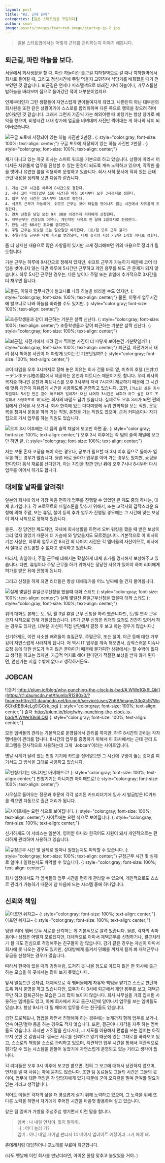```yaml
---
layout: post
title: "#2. 근태 관리"
categories: [일본 스타트업을 코딩하다]
author: seon
image: assets/images/featured-image/startup-jp-2.jpg
---
```


>일본 스타트업에서는 어떻게 근태를 관리하는지 이야기 해봅니다.

## 퇴근길, 파란 하늘을 보다.


서울에서 회사생활을 할 때, 파란 하늘이란 출근길 지하철역으로 갈 때나 지하철역에서 회사로 들어갈 때, 그리고 점심시간에 무얼 먹을지 고민하며 식당가를 배회했을 때가 전부였던 것 같습니다. 퇴근길은 언제나 파스텔색으로 바래진 저녁 하늘이나, 거무스름한 밤하늘을 바라보며 집으로 돌아갔던 적이 대부분이었지요.



언제부터인가 그런 생활들이 자연스럽게 받아들여지게 되었고, 나뿐만이 아닌 대부분의 회사원들 또한 같은 상황이기에 스스로를 합리화하며 다른 쪽으로 행복을 찾으려 하며 살아왔던 것 같습니다. 그래서 그런지 가끔씩 가는 해외여행 때 비행기는 항상 창가로 예약을 했으며, 비행시간 내내 창가에 얼굴을 비벼대며 사진만 찍어대는 게 하나의 낙이 되어버렸습니다.



![구글 포토에 저장되어 있는 하늘 사진만 2만장..](https://t1.daumcdn.net/thumb/R1280x0/?fname=http://t1.daumcdn.net/brunch/service/user/2h6B/image/kXF6LE-BLWqbmXDDz_E4T5qXQ4w.jpg)
{: style="color:gray; font-size: 100%; text-align: center;"}
구글 포토에 저장되어 있는 하늘 사진만 2만장..
{: style="color:gray; font-size: 100%; text-align: center;"}


제가 다니고 있는 이곳 회사는 스마트 워크를 기본으로 하고 있습니다. 상황에 따라서 어디서든 자유롭게 업무를 진행할 수 있는 환경이 되도록 계속 노력하고 있으며, 딱딱한 룰을 벗어나 유연한 룰을 적용하며 운영하고 있습니다. 회사 사칙 문서에 적혀 있는 근태 관련 내용을 정리해 보면 다음과 같습니다.


```
1. 기본 근무 시간은 하루에 8시간으로 정한다.
2. 사내 코어 타임(업무 집중 시간)은 아침 10시부터 오후 3시까지로 정한다.
3. 업무 우선 시간은 15시부터 18시로 정한다.
4. 쉬프트 근무가 가능하며, 쉬프트 근무는 코어 타임을 벗어나지 않는 시간에서 자유롭게 조정한다.
5. 연차 신청은 당일 오전 9시 30분 이전까지 리더에게 신청한다.
6. 재택근무는 건강상의 이유나, 개인적인 사유로 한 달에 2일까지로 한정한다.
7. 잔업 시간 60시간 초과를 금지한다.
8. 주말 근무는 토요일 또는 일요일만 허가한다. (토/일 모두 근무 불가)
9. 주말/휴일 근무는 대체 휴가로 변경되며, 대체 휴가의 지정 기간은 1개월 이내로 정한다.
```

좀 더 상세한 내용으로 많은 사항들이 있지만 크게 정리해보면 위의 내용으로 정리가 될 듯합니다.



기본 근무는 하루에 8시간으로 정해져 있지만, 쉬프트 근무가 가능하기 때문에 코어 타임을 벗어나지 않는 다면 하루에 5시간만 근무하고 개인 용무를 봐도 큰 문제가 되지 않습니다. 하루 5시간 근무한 경우는, 다른 날이나 주말 또는 휴일에 추가적으로 3시간을 더 채우면 됩니다.



![물론, 이렇게 업무시간에 발코니로 나와 하늘을 바라볼 수도 있지만.](https://t1.daumcdn.net/thumb/R1280x0/?fname=http://t1.daumcdn.net/brunch/service/user/2h6B/image/lsprb27OvD_RAfpTwmIuaFP5V3A.jpg)
{: style="color:gray; font-size: 100%; text-align: center;"}
물론, 이렇게 업무시간에 발코니로 나와 하늘을 바라볼 수도 있지만.
{: style="color:gray; font-size: 100%; text-align: center;"}

![초등학생들과 같이 퇴근하는 기분은 살짝 신난다.](https://t1.daumcdn.net/thumb/R1280x0/?fname=http://t1.daumcdn.net/brunch/service/user/2h6B/image/TRte9uIaqDijqUEFrQrT-e_B-5I.JPG)
{: style="color:gray; font-size: 100%; text-align: center;"}
초등학생들과 같이 퇴근하는 기분은 살짝 신난다.
{: style="color:gray; font-size: 100%; text-align: center;"}

![퇴근길, 자전거에서 내려 잠시 찍어본 사진이 더 파랗게 보이는건 기분탓일까?](https://t1.daumcdn.net/thumb/R1280x0/?fname=http://t1.daumcdn.net/brunch/service/user/2h6B/image/Ng6wmVGdxc6eUY43xruZXfGyv7c.JPG)
{: style="color:gray; font-size: 100%; text-align: center;"}
퇴근길, 자전거에서 내려 잠시 찍어본 사진이 더 파랗게 보이는건 기분탓일까?
{: style="color:gray; font-size: 100%; text-align: center;"}


코어 타임을 오후 3시까지로 정해 놓은 이유는 회사 건물 바로 옆, 미츠이 호텔 (三井ガーデンホテル柏の葉)에서 제공하는 온천과 피트니스 때문이기도 합니다. 우리 회사의 복지중 하나인 온천과 피트니스를 오후 3시부터 저녁 7시까지 제공하기 때문에 그 시간에 맞춰 개인이 자유롭게 시간을 사용하도록 운영하고 있습니다. 또한, `[최소한 같은 회사 직원끼리 5시간 만은 같이 어우러져 일하자! 대신 나머지 3시간은 너희가 하고 싶은 대로 조절해서 사용하도록 해]`라는 회사의 바람도 담겨 있습니다. 실제로도 오후 3시가 되면 편의점에서 간식을 사 오거나, 회사 한쪽에 있는 다다미방에 누워 만화책을 보는 직원, 운동복을 챙겨서 운동을 하러 가는 직원, 온천을 가는 직원도 있으며, 근처 커피숍이나 자기 집으로 가서 업무를 하는 직원도 있습니다. 


![오후 3시 이후에는 각 팀의 슬랙 채널에 보고만 하면 끝.](https://t1.daumcdn.net/thumb/R1280x0/?fname=http://t1.daumcdn.net/brunch/service/user/2h6B/image/eEyr2p245La9OuxcwQSmOSaSpQ0.png)
{: style="color:gray; font-size: 100%; text-align: center;"}
오후 3시 이후에는 각 팀의 슬랙 채널에 보고만 하면 끝.
{: style="color:gray; font-size: 100%; text-align: center;"}

저는 보통 혼자 코딩을 해야 하는 경우나, 공부가 필요할 때 3시 이후 집으로 돌아가 업무를 하는 경우가 많습니다. 물론 바로 돌아가 업무를 이어 가는 경우도 있지만, 쇼핑을 한다던가 음식 재료를 산다던가, 아는 지인을 잠깐 만난 뒤에 오후 7시나 8시부터 다시 업무를 이어서 하기도 합니다. 



## 대체할 날짜를 알려줘!


일본의 회사에 와서 가장 마음 편하게 업무를 진행할 수 있었던 큰 제도 중의 하나는, 대체 휴가입니다. 각 프로젝트의 마일스톤을 맞추기 위해서, 또는 고객사의 갑작스러운 요청에 의해 주말, 또는 휴일, 철야 등의 추가 업무가 진행될 경우에는 그 시간에 맞는 보상이 회사 사칙으로 정해져 있습니다.



물론... 참 당연한 제도지만, 국내에 회사생활을 하면서 오버 워킹을 했을 때 받은 보상이 그리 많지 않았기 때문에 더 가슴에 와 닿았을지도 모르겠습니다. 기본적으로 이 회사의 기본 사상은, 하루의 업무시간 8시간 외 나머지 시간은 각 멤버들의 자산이므로, 회사에서 절대로 컨트롤할 수 없다고 생각하고 있습니다.



따라서, 휴일이나, 주말 근무에 대해서는 확실하게 대체 휴가를 명시해서 보상해주고 있습니다. 다만, 휴일이나 주말 근무를 하기 위해서는 정당한 사유가 있어야 하며 리더에게 허가를 받은 뒤에 진행이 됩니다.

그리고 신청을 하게 되면 리더들은 항상 대체휴가를 어느 날짜에 쓸 건지 물어봅니다.


![실제 몇일전 휴일근무신청을 했을때 대화 스레드](https://t1.daumcdn.net/thumb/R1280x0/?fname=http://t1.daumcdn.net/brunch/service/user/2h6B/image/gvE7EUupIJOCe3tDIi_U01CnKNw.png)
{: style="color:gray; font-size: 100%; text-align: center;"}
실제 몇일전 휴일근무신청을 했을때 대화 스레드
{: style="color:gray; font-size: 100%; text-align: center;"}

위의 대화도 본래는 토, 일, 월 3일 휴일 근무 신청을 하려 했습니다만, 토/일 연속 근무 금지 사칙으로 인해 거절당했습니다. (추가 근무 신청은 리더의 요청도 간간히 있어서 하는 경우도 있지만, 대부분 자신이 직접 판단해서 결정 후 보고 하는 경우가 많습니다.)



신기하게도, 이런 사소한 배려들이 휴일근무, 주말근무, 또는 철야, 야근 등에 대한 거부감이 자연스럽게 사라지게 됩니다. 저 역시 IT 업무를 계속 해오면서, 갑작스러운 이슈나 요청 등에 대한 빈도가 적지 않은 분야이기 때문에 불가피한 상황에서는 할 수밖에 없다고 생각을 하고는 있지만, 가급적 억지로 해야 한다던가 적절한 보상을 받지 않게 된다면, 언젠가는 지칠 수밖에 없다고 생각하거든요.



## JOBCAN

![출처 :http://plum.io/blog/why-punching-the-clock-is-bad/#.WWe1Gk6LQkl](https://t1.daumcdn.net/thumb/R1280x0/?fname=http://t1.daumcdn.net/brunch/service/user/2h6B/image/33pXc97Wn6CfxRB8t4eLg9IGCrk.jpg)
{: style="color:gray; font-size: 100%; text-align: center;"}
출처 :http://plum.io/blog/why-punching-the-clock-is-bad/#.WWe1Gk6LQkl
{: style="color:gray; font-size: 100%; text-align: center;"}

모든 멤버들의 관리는 기본적으로 운영팀에서 관리를 하지만, 하루 8시간의 관리는 각자 멤버들이 관리를 합니다. 8시간의 업무를 증명하기 위해서 이 회사에서는 근태 관리 프로그램을 전사적으로 사용하는데 그게 'Jobcan'이라는 사이트입니다.



옛날 시계가 달려 있는 펀칭 기기에 카드를 집어넣으면 그 시간에 구멍이 뚫는 것처럼 여기서도 그 방식을 그대로 사용하고 있습니다.


![펀칭기기는 아니지만 아이패드로!](https://t1.daumcdn.net/thumb/R1280x0/?fname=http://t1.daumcdn.net/brunch/service/user/2h6B/image/QVwNn0l53-k1zzqCgC79CRWvbhw.jpg)
{: style="color:gray; font-size: 100%; text-align: center;"}
펀칭기기는 아니지만 아이패드로!
{: style="color:gray; font-size: 100%; text-align: center;"}

사무실로 들어오는 정문과 후문에 각각 설치된 카드리더기에 입사 시 발급받은 IC카드를 찍으면 자동으로 출근 처리가 됩니다. 

![사이트에는 요런 식으로 보여집니다.](https://t1.daumcdn.net/thumb/R1280x0/?fname=http://t1.daumcdn.net/brunch/service/user/2h6B/image/LVK7BVYzkINYo89eEmlHyf2sWhI.png)
{: style="color:gray; font-size: 100%; text-align: center;"}
사이트에는 요런 식으로 보여집니다.
{: style="color:gray; font-size: 100%; text-align: center;"}

신기하게도 이 서비스는 일본어, 영어뿐 아니라 한국어도 지원이 돼서 개인적으로는 편리하게 관리하며 사용하고 있습니다.

![규정근무 시간 및 실제로 얼마나 일했는지도 파악할 수 있습니다.](https://t1.daumcdn.net/thumb/R1280x0/?fname=http://t1.daumcdn.net/brunch/service/user/2h6B/image/R2IhvKiBZ3XJg5F9QR-kigWglOI.png)
{: style="color:gray; font-size: 100%; text-align: center;"}
규정근무 시간 및 실제로 얼마나 일했는지도 파악할 수 있습니다.
{: style="color:gray; font-size: 100%; text-align: center;"}

회사 입장에서도 각 멤버들의 업무 시간을 편하게 관리할 수 있으며, 개인적으로도 스스로 관리가 가능하기 때문에 참 마음에 드는 시스템 중에 하나입니다. 



## 신뢰와 책임

![아프면 쉬자고~](https://t1.daumcdn.net/thumb/R1280x0/?fname=http://t1.daumcdn.net/brunch/service/user/2h6B/image/mQr_xs3Dx4Zv4YNSCrQrwqKLGaM.png)
{: style="color:gray; font-size: 100%; text-align: center;"}
아프면 쉬자고~
{: style="color:gray; font-size: 100%; text-align: center;"}


임원-리더-멤버 모두 서로를 신뢰하는 게 기본적으로 깔려 있습니다. 물론, 각자의 속마음이나 심정은 어떨지 모르겠지만, 대체적으로 아파서 재택근무를 신청하거나, 결근처리가 될 때도 진심으로 걱정해주는 친구들이 참 많습니다. 감기 같은 경우는 자신이 아파서 회사에 못 나오는 경우도 있지만, 상대방에게 옮겨서 민폐를 끼치게 될까 봐 재택근무나 유급을 신청하는 경우가 많습니다.

따라서 한국에 있을 때의 경험처럼, 도저히 못 나올 정도로 아프지 않은 한 회사에 출근하는 모습을 이 곳에서는 많이 보지 못했습니다. 



앞서 말씀드린 것처럼, 대체적으로 각 멤버들에게 자유와 책임을 맡기고 스스로 판단하도록 회사 운영을 하고 있습니다만, 모두가 다 3시에 퇴근해서 개인 용무를 보고, 재택근무만 하고 칼퇴근하는 모습은 그리 많이 보이지 않습니다. 회사 사무실을 거의 집처럼 사용하는 멤버들도 있고, 아예 회사에서 자고 출근시간에 일어나서 업무를 보는 멤버들도 있습니다. 항상 9시가 다 될 때까지 업무를 하는 친구들도 있습니다.



급한 프로젝트나, 협업을 하면서 진행해야 하는 경우에는 늦게까지 함께 업무를 보거나, 연속 야근/철야 등을 하는 경우도 적지 않습니다. 또한, 결근이나 지각을 자주 하는 멤버들도 있습니다. 하지만 거짓말을 한다거나, 그 제도를 이용해서 편법을 쓰는 멤버는 아직 보지 못한 것 같습니다. 결국은 서로를 신뢰하고 있기 때문에 있는 그대로를 바라보고 있고, 스스로의 책임을 스스로 관리하고 있으며, 객관적인 업무 시간을 통해서 객관적으로 평가할 수 있는 시스템을 만들어 놓았기에 자연스럽게 운영되고 있는 거라고 생각이 듭니다.



각 리더들은 오후 3시 이후에 보고만 받으면, 전혀 그 보고에 대해서 상관하지 않으며, 연차를 낼 때 사유는 아예 묻지도 않습니다. 또한 팀 동료들도 그들의 시간은 그들의 몫이며, 업무에 대한 책임은 각 담당자에게 있기 때문에 굳이 오지랖을 떨며 관여할 필요가 없는 거라고 생각합니다. 



적어도 이들은 각자의 삶을 더 풍요롭게 살기 위해 노력하고 있으며, 그 노력을 위해 또 다른 노력을 하면서 자기에게 주어진 시간을 마음껏 활용하며 살고 있습니다. 



같은 팀 멤버가 가방을 주섬주섬 챙기면서 이런 말을 합니다.

>멤버 : 나 내일 연차야. 찾지 말아줘. <br>
나 : 어디 놀러 가? <br>
멤버 : 아니 내일 파이널 판타지 14 메이저 업데이트 예정이라 그거 해야 돼. <br>

츤데레처럼 대답하더니 콧노래를 부르며 퇴근합니다.



(나도 옛날에 이런 회사를 만났더라면, 아이온 풀템 맞추고 놀았었을 거야..)